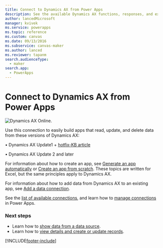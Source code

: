 ```yaml
---
title: Connect to Dynamics AX from Power Apps
description: See the available Dynamics AX functions, responses, and examples.
author: lancedMicrosoft
manager: kvivek
ms.service: powerapps
ms.topic: reference
ms.custom: canvas
ms.date: 09/13/2016
ms.subservice: canvas-maker
ms.author: lanced
ms.reviewer: tapanm
search.audienceType: 
  - maker
search.app: 
  - PowerApps
---
```

# Connect to Dynamics AX from Power Apps
![Dynamics AX Online.](./media/connection-dynamicsax/dynamics-ax.png)

Use this connection to easily build apps that read, update, and delete data from these versions of Dynamics AX:

•    Dynamics AX Update1 + [hotfix-KB article](https://fix.lcs.dynamics.com/Issue/Resolved?kb=3175021&bugId=3762232&qc=75f75fb7cb5de685683dafada9bdc618a7674bc4e299935b567a28ac02489b5c)

•    Dynamics AX Update 2 and later

For information about how to create an app, see [Generate an app automatically](../get-started-create-from-data.md) or [Create an app from scratch](../get-started-create-from-blank.md). These topics are written for Excel, but the same principles apply to Dynamics AX.

For information about how to add data from Dynamics AX to an existing app, see [Add a data connection](../add-data-connection.md).

See the [list of available connections](../connections-list.md), and learn how to [manage connections](../add-manage-connections.md) in Power Apps.

### Next steps
* Learn how to [show data from a data source](../add-gallery.md).
* Learn how to [view details and create or update records](../add-form.md).



[!INCLUDE[footer-include](../../../includes/footer-banner.md)]
